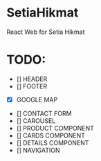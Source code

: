# SetiaHikmat

React Web for Setia Hikmat

# TODO:
- [] HEADER
- [] FOOTER
- [x] GOOGLE MAP
- [] CONTACT FORM
- [] CAROUSEL
- [] PRODUCT COMPONENT
- [] CARDS COMPONENT
- [] DETAILS COMPONENT
- [] NAVIGATION
